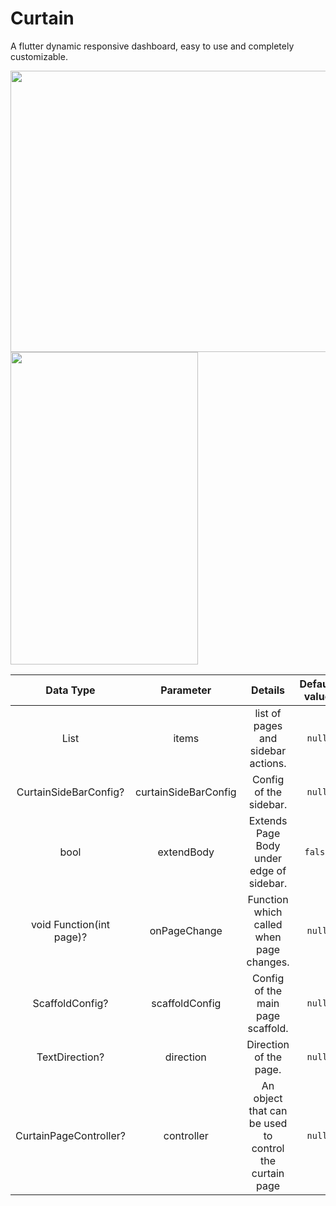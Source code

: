 # Curtain
A flutter dynamic responsive dashboard, easy to use and completely customizable.

<img src="https://i.imgur.com/gPsrnso.gif" width="550" height="450">
<img src="https://i.imgur.com/BlTmCyF.gif" width="300" height="500">

| Data Type | Parameter | Details | Default value |
|:------------------------:|:---------------------:|:-----------------------------------------:|:--------------:|
| List | items | list of pages and sidebar actions. | `null` |
| CurtainSideBarConfig? | curtainSideBarConfig | Config of the sidebar. | `null` |
| bool | extendBody | Extends Page Body under edge of sidebar. | `false` |
| void Function(int page)? | onPageChange | Function which called when page changes. | `null` |
| ScaffoldConfig? | scaffoldConfig | Config of the main page scaffold. | `null` |
| TextDirection? | direction | Direction of the page. | `null` |
| CurtainPageController? | controller | An object that can be used to control the curtain page | `null` |